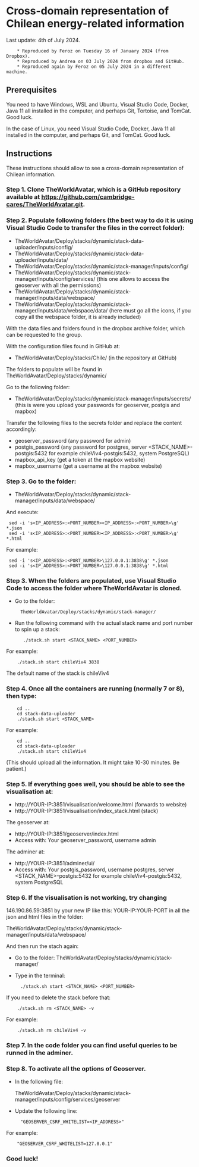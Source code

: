 # Cross-domain representation of Chilean energy-related information

Last update: 4th of July 2024. 

        * Reproduced by Feroz on Tuesday 16 of January 2024 (from Dropbox). 
        * Reproduced by Andrea on 03 July 2024 from dropbox and GitHub. 
        * Reproduced again by Feroz on 05 July 2024 in a different machine.

## Prerequisites
You need to have Windows, WSL and Ubuntu, Visual Studio Code, Docker, Java 11 all installed in the computer, 
and perhaps Git, Tortoise, and TomCat. Good luck.

In the case of Linux, you need Visual Studio Code, Docker, Java 11 all installed in the computer, and perhaps Git, and TomCat. Good luck.

## Instructions

These instructions should allow to see a cross-domain representation of Chilean information.


### Step 1. Clone TheWorldAvatar, which is a GitHub repository available at https://github.com/cambridge-cares/TheWorldAvatar.git.
### Step 2. Populate following folders (the best way to do it is using Visual Studio Code to transfer the files in the correct folder):

* TheWorldAvatar/Deploy/stacks/dynamic/stack-data-uploader/inputs/config/
* TheWorldAvatar/Deploy/stacks/dynamic/stack-data-uploader/inputs/data/
* TheWorldAvatar/Deploy/stacks/dynamic/stack-manager/inputs/config/
* TheWorldAvatar/Deploy/stacks/dynamic/stack-manager/inputs/config/services/  (this one allows to access the geoserver with all the permissions)
* TheWorldAvatar/Deploy/stacks/dynamic/stack-manager/inputs/data/webspace/
* TheWorldAvatar/Deploy/stacks/dynamic/stack-manager/inputs/data/webspace/data/ (here must go all the icons, if you copy all the webspace folder, it is already included)

With the data files and folders found in the dropbox archive folder, which can be requested to the group.

With the configuration files found in GitHub at:

* TheWorldAvatar/Deploy/stacks/Chile/ (in the repository at GitHub)


The folders to populate will be found in TheWorldAvatar/Deploy/stacks/dynamic/

Go to the following folder:

* TheWorldAvatar/Deploy/stacks/dynamic/stack-manager/inputs/secrets/    (this is were you upload your passwords for geoserver, postgis and mapbox)

  
Transfer the following files to the secrets folder and replace the content accordingly:

* geoserver_password   (any password for admin)
* postgis_password     (any password for postgres, server <STACK_NAME>-postgis:5432 for example chileViv4-postgis:5432, system PostgreSQL)
* mapbox_api_key        (get a token at the mapbox website)
* mapbox_username       (get a username at the mapbox website)


### Step 3. Go to the folder:

* TheWorldAvatar/Deploy/stacks/dynamic/stack-manager/inputs/data/webspace/

And execute:

     sed -i 's<IP_ADDRESS>:<PORT_NUMBER><IP_ADDRESS>:<PORT_NUMBER>\g' *.json
     sed -i 's<IP_ADDRESS>:<PORT_NUMBER><IP_ADDRESS>:<PORT_NUMBER>\g' *.html

For example:

     sed -i 's<IP_ADDRESS>:<PORT_NUMBER>\127.0.0.1:3838\g' *.json
     sed -i 's<IP_ADDRESS>:<PORT_NUMBER>\127.0.0.1:3838\g' *.html



### Step 3. When the folders are populated, use Visual Studio Code to access the folder where TheWorldAvatar is cloned.


* Go to the folder:
  
        TheWorldAvatar/Deploy/stacks/dynamic/stack-manager/

* Run the following command with the actual stack name and port number to spin up a stack:

         ./stack.sh start <STACK_NAME> <PORT_NUMBER>

For example:

        ./stack.sh start chileViv4 3838

The default name of the stack is chileViv4

### Step 4. Once all the containers are running (normally 7 or 8), then type:

        cd ..
        cd stack-data-uploader 
        ./stack.sh start <STACK_NAME>
        
For example:

        cd ..
        cd stack-data-uploader 
        ./stack.sh start chileViv4
  
(This should upload all the information. It might take 10-30 minutes. Be patient.)

### Step 5. If everything goes well, you should be able to see the visualisation at:
* http://YOUR-IP:3851/visualisation/welcome.html   (forwards to website)
* http://YOUR-IP:3851/visualisation/index_stack.html  (stack)
  
The geoserver at: 
* http://YOUR-IP:3851/geoserver/index.html
* Access with: Your geoserver_password, username admin 

The adminer at:
* http://YOUR-IP:3851/adminer/ui/
* Access with: Your postgis_password, username postgres, server <STACK_NAME>-postgis:5432 for example chileViv4-postgis:5432, system PostgreSQL

### Step 6. If the visualisation is not working, try changing 
146.190.86.59:3851 by your new IP like this: YOUR-IP:YOUR-PORT 
in all the json and html files in the folder:

TheWorldAvatar/Deploy/stacks/dynamic/stack-manager/inputs/data/webspace/

And then run the stach again:
* Go to the folder: TheWorldAvatar/Deploy/stacks/dynamic/stack-manager/
* Type in the terminal:
  
        ./stack.sh start <STACK_NAME> <PORT_NUMBER>

If you need to delete the stack before that:

        ./stack.sh rm <STACK_NAME> -v

For example:

        ./stack.sh rm chileViv4 -v

### Step 7. In the code folder you can find useful queries to be runned in the adminer. 

### Step 8. To activate all the options of Geoserver.
* In the following file:

  TheWorldAvatar/Deploy/stacks/dynamic/stack-manager/inputs/config/services/geoserver

* Update the following line:

        "GEOSERVER_CSRF_WHITELIST=<IP_ADDRESS>"

For example:

        "GEOSERVER_CSRF_WHITELIST=127.0.0.1"


### Good luck!






